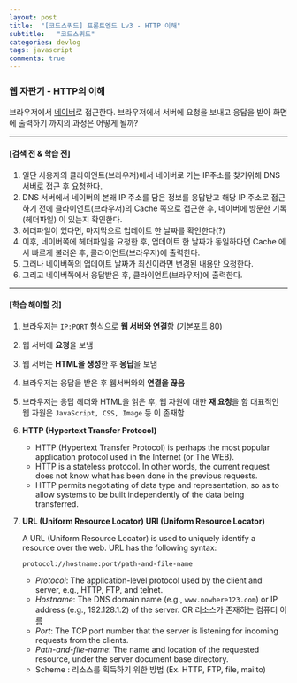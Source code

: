 ```yaml
---
layout: post
title:  "[코드스쿼드] 프론트엔드 Lv3 - HTTP 이해"
subtitle:   "코드스쿼드"
categories: devlog
tags: javascript
comments: true
---
```


### 웹 자판기 - HTTP의 이해

브라우저에서 [네이버](https://www.naver.com/)로 접근한다. 브라우저에서 서버에 요청을 보내고 응답을 받아 화면에 출력하기 까지의 과정은 어떻게 될까? 

---

#### [검색 전 & 학습 전]

1. 일단 사용자의 클라이언트(브라우저)에서 네이버로 가는 IP주소를 찾기위해 DNS 서버로 접근 후 요청한다.
2. DNS 서버에서 네이버의 본래 IP 주소를 담은 정보를 응답받고 해당 IP 주소로 접근하기 전에 클라이언트(브라우저)의 Cache 쪽으로 접근한 후, 네이버에 방문한 기록(헤더파일) 이 있는지 확인한다.
3. 헤더파일이 있다면, 마지막으로 업데이트 한 날짜를 확인한다(?)
4. 이후, 네이버쪽에 헤더파일을 요청한 후, 업데이트 한 날짜가 동일하다면 Cache 에서 빠르게 불러온 후, 클라이언트(브라우저)에 출력한다.
5. 그러나 네이버쪽의 업데이트 날짜가 최신이라면 변경된 내용만 요청한다.
6. 그리고 네이버쪽에서 응답받은 후, 클라이언트(브라우저)에 출력한다.

---

#### **[학습 해야할 것]**

1. 브라우저는 `IP:PORT` 형식으로 **웹 서버와 연결**함 (기본포트 80)

2. 웹 서버에 **요청**을 보냄

3. 웹 서버는 **HTML을 생성**한 후 **응답**을 보냄

4. 브라우저는 응답을 받은 후 웹서버와의 **연결을 끊음**

5. 브라우저는 응답 헤더와 HTML을 읽은 후, 웹 자원에 대한 **재 요청**을 함
   대표적인 웹 자원은 `JavaScript, CSS, Image` 등 이 존재함

6. **HTTP (Hypertext Transfer Protocol)**

   - HTTP (Hypertext Transfer Protocol) is perhaps the most popular application protocol used in the Internet (or The WEB). 
   - HTTP is a stateless protocol. In other words, the current request does not know what has been done in the previous requests.
   - HTTP permits negotiating of data type and representation, so as to allow systems to be built independently of the data being transferred.

7. **URL (Uniform Resource Locator) URI (Uniform Resource Locator)**

   A URL (Uniform Resource Locator) is used to uniquely identify a resource over the web. URL has the following syntax: 

   ```
   protocol://hostname:port/path-and-file-name
   ```

   - *Protocol*: The application-level protocol used by the client and server, e.g., HTTP, FTP, and telnet.
   - *Hostname*: The DNS domain name (e.g., `www.nowhere123.com`) or IP address (e.g., 192.128.1.2) of the server. OR 리소스가 존재하는 컴퓨터 이름
   - *Port*: The TCP port number that the server is listening for incoming requests from the clients.
   - *Path-and-file-name*: The name and location of the requested resource, under the server document base directory.
   - Scheme : 리소스를 획득하기 위한 방법 (Ex. HTTP, FTP, file, mailto)